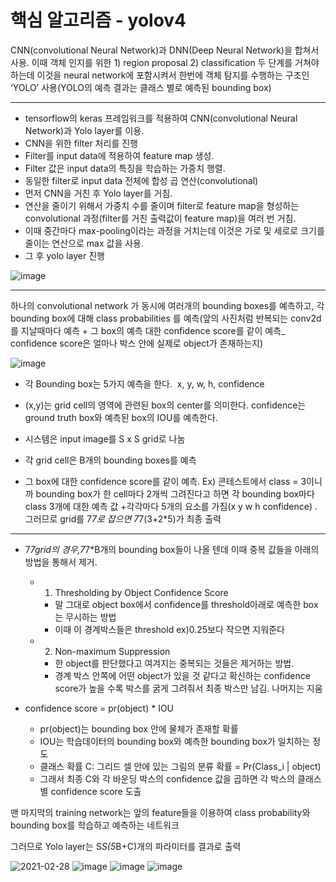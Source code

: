 # 핵심 알고리즘 - yolov4

CNN(convolutional Neural Network)과 DNN(Deep Neural Network)을 합쳐서 사용. 이때 객체 인지를 위한 1) region proposal 2) classification 두 단계를 거쳐야 하는데 이것을 neural network에 포함시켜서 한번에 객체 탐지를 수행하는 구조인 ‘YOLO’ 사용(YOLO의 예측 결과는 클래스 별로 예측된 bounding box)

---
+ tensorflow의 keras 프레임워크를 적용하여 CNN(convolutional Neural Network)과 Yolo layer를 이용.
+ CNN을 위한 filter 처리를 진행
+ Filter를 input data에 적용하여 feature map 생성.
+ Filter 값은 input data의 특징을 학습하는 가중치 행렬.
+ 동일한 filter로 input data 전체에 합성 곱 연산(convolutional)
+ 먼저 CNN을 거친 후 Yolo layer를 거침. 
+ 연산을 줄이기 위해서 가중치 수를 줄이며 filter로 feature map을 형성하는 convolutional 과정(filter를 거친 출력값이 feature map)을 여러 번 거침. 
+ 이때 중간마다 max-pooling이라는 과정을 거치는데 이것은 가로 및 세로로 크기를 줄이는 연산으로 max 값을 사용.
+ 그 후 yolo layer 진행


![image](https://user-images.githubusercontent.com/79182947/109409279-d942e680-79d4-11eb-977a-4ed8cf6ba292.png)

---
하나의 convolutional network 가 동시에 여러개의 bounding boxes를 예측하고, 각 bounding box에 대해 class probabilities 를 예측(앞의 사진처럼 반복되는 conv2d를 지날때마다 예측 + 그 box의 예측 대한 confidence score를 같이 예측_ confidence score은 얼마나 박스 안에 실제로 object가 존재하는지)

![image](https://user-images.githubusercontent.com/79182947/109409291-f5468800-79d4-11eb-848c-d6c0e13e0ff2.png)


+ 각 Bounding box는 5가지 예측을 한다.  x, y, w, h, confidence
+ (x,y)는 grid cell의 영역에 관련된 box의 center를 의미한다. confidence는 ground truth box와 예측된 box의 IOU를 예측한다.

+ 시스템은 input image를 S x S grid로 나눔
+ 각 grid cell은 B개의 bounding boxes를 예측 
+ 그 box에 대한 confidence score를 같이 예측.
Ex) 콘테스트에서 class = 3이니까 bounding box가 한 cell마다 2개씩 그려진다고 하면 각 bounding box마다 class 3개에 대한 예측 값 +각각마다 5개의 요소를 가짐(x y w h confidence) . 
그러므로 grid를 7*7로 잡으면 7*7(3+2*5)가 최종 출력

---
+ 7*7grid의 경우,7*7*B개의 bounding box들이 나올 텐데 이때 중복 값들을 아래의 방법을 통해서 제거.
  + 1. Thresholding by Object Confidence Score
    + 말 그대로 object box에서 confidence를 threshold아래로 예측한 box는 무시하는 방법 
    + 이때 이 경계박스들은 threshold ex)0.25보다 작으면 지워준다
    
  + 2. Non-maximum Suppression
    + 한 object를 판단했다고 여겨지는 중복되는 것들은 제거하는 방법. 
    + 경계 박스 안쪽에 어떤 object가 있을 것 같다고 확신하는 confidence score가 높을 수록 박스를 굵게 그려줘서 최종 박스만 남김. 나머지는 지움

+ confidence score = pr(object) * IOU
  + pr(object)는 bounding box 안에 물체가 존재할 확률
  + IOU는 학습데이터의 bounding box와 예측한 bounding box가 일치하는 정도
  + 클래스 확률 C: 그리드 셀 안에 있는 그림의 분류 확률 = Pr(Class_i | object)
  + 그래서 최종 C와 각 바운딩 박스의 confidence 값을 곱하면 각 박스의 클래스별 confidence score 도출

맨 마지막의 training network는 앞의 feature들을 이용하여 class probability와 bounding box를 학습하고 예측하는 네트워크

그러므로 Yolo layer는 S*S(5*B+C)개의 파라미터를 결과로 출력



![2021-02-28](https://user-images.githubusercontent.com/79182947/109408567-40a96800-79ce-11eb-97bb-a8878e8cd3ab.png)
![image](https://user-images.githubusercontent.com/79182947/109408598-63d41780-79ce-11eb-84b8-33b7d41a5a38.png)
![image](https://user-images.githubusercontent.com/79182947/109408609-79494180-79ce-11eb-8fa0-a70115938552.png)
![image](https://user-images.githubusercontent.com/79182947/109408624-92ea8900-79ce-11eb-90b2-3ee1bea971b2.png)



